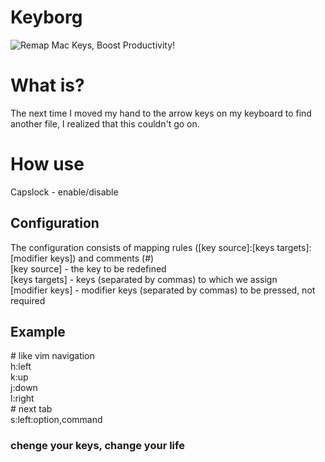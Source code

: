 # Keyborg
![Remap Mac Keys, Boost Productivity!](https://github.com/bornthenord/keyborg/blob/main/logo.png)


# What is?
The next time I moved my hand to the arrow keys on my keyboard to find another file, I realized that this couldn't go on. 

# How use
Capslock - enable/disable

## Configuration

The configuration consists of mapping rules ([key source]:[keys targets]:[modifier keys]) and comments (#)\
[key source] - the key to be redefined\
[keys targets] - keys (separated by commas) to which we assign\
[modifier keys] - modifier keys (separated by commas) to be pressed, not required


## Example

\# like vim navigation\
h:left\
k:up\
j:down\
l:right\
\# next tab\
s:left:option,command

### chenge your keys, change your life
